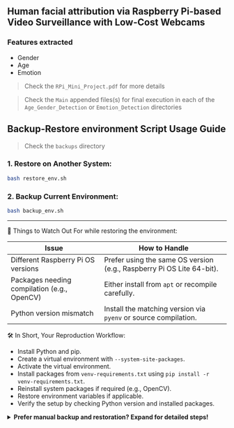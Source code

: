 ## Human facial attribution via Raspberry Pi-based Video Surveillance with Low-Cost Webcams

### Features extracted
- Gender
- Age
- Emotion

> Check the `RPi_Mini_Project.pdf` for more details

> Check the `Main` appended files(s) for final execution in each of the `Age_Gender_Detection` or `Emotion_Detection` directories


## Backup-Restore environment Script Usage Guide

> Check the `backups` directory

### 1. Restore on Another System:
```bash
bash restore_env.sh
```

### 2. Backup Current Environment:
```bash
bash backup_env.sh
```



---

🧠 Things to Watch Out For while restoring the environment:

| **Issue**                          | **How to Handle**                                                                 |
|------------------------------------|-----------------------------------------------------------------------------------|
| Different Raspberry Pi OS versions | Prefer using the same OS version (e.g., Raspberry Pi OS Lite 64-bit).             |
| Packages needing compilation (e.g., OpenCV) | Either install from `apt` or recompile carefully.                              |
| Python version mismatch            | Install the matching version via `pyenv` or source compilation.                   |


🛠️ In Short, Your Reproduction Workflow:
- Install Python and pip.
- Create a virtual environment with `--system-site-packages`.
- Activate the virtual environment.
- Install packages from `venv-requirements.txt` using `pip install -r venv-requirements.txt`.
- Reinstall system packages if required (e.g., OpenCV).
- Restore environment variables if applicable.
- Verify the setup by checking Python version and installed packages.

<details>
<summary><strong>Prefer manual backup and restoration? Expand for detailed steps!</strong></summary>

### Backup steps
✨ **Step 1: List venv installed packages**  
Normal:

```bash
pip freeze > venv-requirements.txt
```

✅ Captures whatever was installed directly into venv.

---

✨ **Step 2: List system-site-packages (that your venv can see)**  
First, find where the system-site-packages are located:

```bash
python -c "import site; print(site.getsitepackages())"
```
Example output:
```
['/usr/lib/python3.10/site-packages', '/usr/local/lib/python3.10/dist-packages']
```

Then, list all packages installed there using:

```bash
pip list --path /usr/lib/python3.10/site-packages > system-site-packages.txt
pip list --path /usr/local/lib/python3.10/dist-packages >> system-site-packages.txt
```

✅ This way you get everything available via system-site-packages separately.

---

✨ **Step 3: Capture environment variables too (optional)**  
This sometimes matters because OpenCV can behave differently based on `LD_LIBRARY_PATH`, `PATH`, etc.

```bash
printenv > environment-variables.txt
```

✅ Useful for reproducing runtime behavior.

---

✨ **Step 4: Save Python Version**  
Remember: small version differences (3.10.12 vs 3.10.14) can break things like OpenCV.

Save:

```bash
python --version > python-version.txt
```

✅ Ensures you know the exact Python version needed.

---

✨ **Step 5: Final backup**  
You now have:
```
venv-requirements.txt
system-site-packages.txt
environment-variables.txt
python-version.txt
```

Put all of these into a folder and zip it:

```bash
mkdir env-backup
mv venv-requirements.txt system-site-packages.txt environment-variables.txt python-version.txt env-backup/
tar -czvf env-backup.tar.gz env-backup
```

---

### Restore steps

[Assuming you have the `env-backup.tar.gz` saved.]

✅ **Step 1: Setup the Target System**  
First, on your new Raspberry Pi or any Linux machine:

Install Python (same version as saved in `python-version.txt`):

```bash
sudo apt update
sudo apt install python3 python3-pip python3-venv
```

If you want the exact version (say Python 3.9.2), you may need to install manually or via `pyenv`.

Install pip if not already installed:

```bash
sudo apt install python3-pip
```

---

✅ **Step 2: Create a Virtual Environment (with system-site-packages)**  
Remember you originally created the venv with `--system-site-packages`?  
So recreate it exactly:

```bash
python3 -m venv --system-site-packages myenv
```

✅ This ensures your venv can also see the system's pre-installed packages (like OpenCV, etc.).

---

✅ **Step 3: Activate the Virtual Environment**  
```bash
source myenv/bin/activate
```

---

✅ **Step 4: Restore Python Packages**  
Assume you have your backup archive `env-backup.tar.gz`.

Extract it:

```bash
tar -xzvf env-backup.tar.gz
```

Now you'll have an `env-backup/` folder containing:
```
venv-requirements.txt
system-site-packages.txt
environment-variables.txt
```

Install the packages:

```bash
pip install --no-cache-dir -r env-backup/venv-requirements.txt
```

[Optional but Recommended] If some packages were only available in the system (`system-site-packages.txt`) and are not yet installed (say OpenCV was preinstalled manually), install them using `apt`:

Example:

```bash
sudo apt install python3-opencv
```

Or if you installed OpenCV manually earlier from source, you might need to do it again.

---

✅ **Step 5: Restore Environment Variables (if you had any)**  
If you had saved environment variables (`environment-variables.txt`), you can reload them:

```bash
set -o allexport
source env-backup/environment-variables.txt
set +o allexport
```

This will export all those environment variables into your current session.  
(Or you can put them into `~/.bashrc` if you want them permanently available.)

---

✅ **Step 6: Verify Everything**  
You can check:

```bash
python --version
pip list
```

✅ Compare it to your backup's `venv-requirements.txt` and `python-version.txt` to ensure they match!

Optionally, you can install `pipdeptree` and check the dependency tree:

```bash
pip install pipdeptree
pipdeptree
```

</details>
